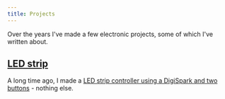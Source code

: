 ```yaml
---
title: Projects
---
```


Over the years I've made a few electronic projects, some of which I've written about.

## [LED strip](ledstrip)

A long time ago, I made a [LED strip controller using a DigiSpark and two buttons](ledstrip) - nothing else.
